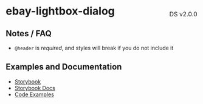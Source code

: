 <h1 style='display: flex; justify-content: space-between; align-items: center;'>
    <span>
        ebay-lightbox-dialog
    </span>
    <span style='font-weight: normal; font-size: medium; margin-bottom: -15px;'>
        DS v2.0.0
    </span>
</h1>

## Notes / FAQ

-   `@header` is _required_, and styles will break if you do not include it

## Examples and Documentation

-   [Storybook](https://ebay.github.io/ebayui-core/?path=/story/dialogs-ebay-lightbox-dialog)
-   [Storybook Docs](https://ebay.github.io/ebayui-core/?path=/docs/dialogs-ebay-lightbox-dialog)
-   [Code Examples](https://github.com/eBay/ebayui-core/tree/master/src/components/ebay-lightbox-dialog/examples)

